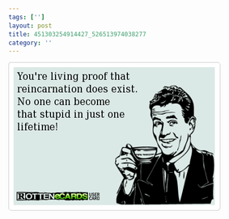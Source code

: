 ```yaml
---
tags: ['']
layout: post
title: 451303254914427_526513974038277
category: ''
---
```

![451303254914427_526513974038277](/uploads/2013-2-7-451303254914427_526513974038277.jpg)
